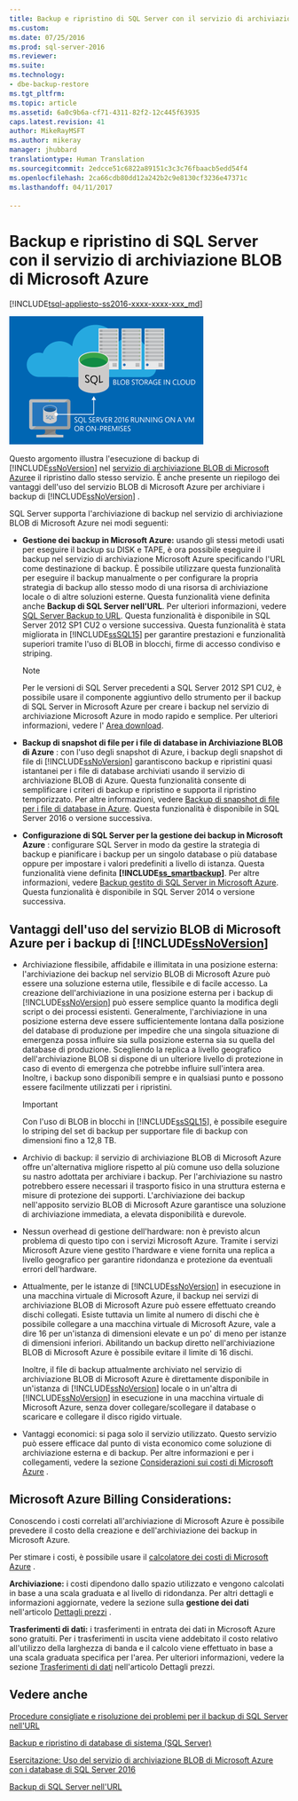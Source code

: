 ```yaml
---
title: Backup e ripristino di SQL Server con il servizio di archiviazione BLOB di Microsoft Azure | Microsoft Docs
ms.custom: 
ms.date: 07/25/2016
ms.prod: sql-server-2016
ms.reviewer: 
ms.suite: 
ms.technology:
- dbe-backup-restore
ms.tgt_pltfrm: 
ms.topic: article
ms.assetid: 6a0c9b6a-cf71-4311-82f2-12c445f63935
caps.latest.revision: 41
author: MikeRayMSFT
ms.author: mikeray
manager: jhubbard
translationtype: Human Translation
ms.sourcegitcommit: 2edcce51c6822a89151c3c3c76fbaacb5edd54f4
ms.openlocfilehash: 2ca66cdb80dd12a242b2c9e8130cf3236e47371c
ms.lasthandoff: 04/11/2017

---
```

# <a name="sql-server-backup-and-restore-with-microsoft-azure-blob-storage-service"></a>Backup e ripristino di SQL Server con il servizio di archiviazione BLOB di Microsoft Azure
[!INCLUDE[tsql-appliesto-ss2016-xxxx-xxxx-xxx_md](../../includes/tsql-appliesto-ss2016-xxxx-xxxx-xxx-md.md)]

  ![Immagine del backup con il servizio BLOB di Azure](../../relational-databases/backup-restore/media/backup-to-azure-blob-graphic.png "Immagine del backup con il servizio BLOB di Azure")  
  
 Questo argomento illustra l'esecuzione di backup di [!INCLUDE[ssNoVersion](../../includes/ssnoversion-md.md)] nel [servizio di archiviazione BLOB di Microsoft Azure](http://www.windowsazure.com/develop/net/how-to-guides/blob-storage/)e il ripristino dallo stesso servizio. È anche presente un riepilogo dei vantaggi dell'uso del servizio BLOB di Microsoft Azure per archiviare i backup di [!INCLUDE[ssNoVersion](../../includes/ssnoversion-md.md)] .  
  
 SQL Server supporta l'archiviazione di backup nel servizio di archiviazione BLOB di Microsoft Azure nei modi seguenti:  
  
-   **Gestione dei backup in Microsoft Azure:** usando gli stessi metodi usati per eseguire il backup su DISK e TAPE, è ora possibile eseguire il backup nel servizio di archiviazione Microsoft Azure specificando l'URL come destinazione di backup. È possibile utilizzare questa funzionalità per eseguire il backup manualmente o per configurare la propria strategia di backup allo stesso modo di una risorsa di archiviazione locale o di altre soluzioni esterne. Questa funzionalità viene definita anche **Backup di SQL Server nell'URL**. Per ulteriori informazioni, vedere [SQL Server Backup to URL](../../relational-databases/backup-restore/sql-server-backup-to-url.md). Questa funzionalità è disponibile in SQL Server 2012 SP1 CU2 o versione successiva. Questa funzionalità è stata migliorata in [!INCLUDE[ssSQL15](../../includes/sssql15-md.md)] per garantire prestazioni e funzionalità superiori tramite l'uso di BLOB in blocchi, firme di accesso condiviso e striping.  
  
    > [!NOTE]  
    >  Per le versioni di SQL Server precedenti a SQL Server 2012 SP1 CU2, è possibile usare il componente aggiuntivo dello strumento per il backup di SQL Server in Microsoft Azure per creare i backup nel servizio di archiviazione Microsoft Azure in modo rapido e semplice. Per ulteriori informazioni, vedere l' [Area download](http://go.microsoft.com/fwlink/?LinkID=324399).  
  
-   **Backup di snapshot di file per i file di database in Archiviazione BLOB di Azure** : con l'uso degli snapshot di Azure, i backup degli snapshot di file di [!INCLUDE[ssNoVersion](../../includes/ssnoversion-md.md)] garantiscono backup e ripristini quasi istantanei per i file di database archiviati usando il servizio di archiviazione BLOB di Azure. Questa funzionalità consente di semplificare i criteri di backup e ripristino e supporta il ripristino temporizzato. Per altre informazioni, vedere [Backup di snapshot di file per i file di database in Azure](../../relational-databases/backup-restore/file-snapshot-backups-for-database-files-in-azure.md). Questa funzionalità è disponibile in SQL Server 2016 o versione successiva.  
  
-   **Configurazione di SQL Server per la gestione dei backup in Microsoft Azure** : configurare SQL Server in modo da gestire la strategia di backup e pianificare i backup per un singolo database o più database oppure per impostare i valori predefiniti a livello di istanza. Questa funzionalità viene definita **[!INCLUDE[ss_smartbackup](../../includes/ss-smartbackup-md.md)]**. Per altre informazioni, vedere [Backup gestito di SQL Server in Microsoft Azure](../../relational-databases/backup-restore/sql-server-managed-backup-to-microsoft-azure.md). Questa funzionalità è disponibile in SQL Server 2014 o versione successiva.  
  
## <a name="benefits-of-using-the-microsoft-azure-blob-service-for-includessnoversionincludesssnoversion-mdmd-backups"></a>Vantaggi dell'uso del servizio BLOB di Microsoft Azure per i backup di [!INCLUDE[ssNoVersion](../../includes/ssnoversion-md.md)]  
  
-   Archiviazione flessibile, affidabile e illimitata in una posizione esterna: l'archiviazione dei backup nel servizio BLOB di Microsoft Azure può essere una soluzione esterna utile, flessibile e di facile accesso. La creazione dell'archiviazione in una posizione esterna per i backup di [!INCLUDE[ssNoVersion](../../includes/ssnoversion-md.md)] può essere semplice quanto la modifica degli script o dei processi esistenti. Generalmente, l'archiviazione in una posizione esterna deve essere sufficientemente lontana dalla posizione del database di produzione per impedire che una singola situazione di emergenza possa influire sia sulla posizione esterna sia su quella del database di produzione. Scegliendo la replica a livello geografico dell'archiviazione BLOB si dispone di un ulteriore livello di protezione in caso di evento di emergenza che potrebbe influire sull'intera area. Inoltre, i backup sono disponibili sempre e in qualsiasi punto e possono essere facilmente utilizzati per i ripristini.  
  
    > [!IMPORTANT]  
    >  Con l'uso di BLOB in blocchi in [!INCLUDE[ssSQL15](../../includes/sssql15-md.md)], è possibile eseguire lo striping del set di backup per supportare file di backup con dimensioni fino a 12,8 TB.  
  
-   Archivio di backup: il servizio di archiviazione BLOB di Microsoft Azure offre un'alternativa migliore rispetto al più comune uso della soluzione su nastro adottata per archiviare i backup. Per l'archiviazione su nastro potrebbero essere necessari il trasporto fisico in una struttura esterna e misure di protezione dei supporti. L'archiviazione dei backup nell'apposito servizio BLOB di Microsoft Azure garantisce una soluzione di archiviazione immediata, a elevata disponibilità e durevole.  
  
-   Nessun overhead di gestione dell'hardware: non è previsto alcun problema di questo tipo con i servizi Microsoft Azure. Tramite i servizi Microsoft Azure viene gestito l'hardware e viene fornita una replica a livello geografico per garantire ridondanza e protezione da eventuali errori dell'hardware.  
  
-   Attualmente, per le istanze di [!INCLUDE[ssNoVersion](../../includes/ssnoversion-md.md)] in esecuzione in una macchina virtuale di Microsoft Azure, il backup nei servizi di archiviazione BLOB di Microsoft Azure può essere effettuato creando dischi collegati. Esiste tuttavia un limite al numero di dischi che è possibile collegare a una macchina virtuale di Microsoft Azure, vale a dire 16 per un'istanza di dimensioni elevate e un po' di meno per istanze di dimensioni inferiori. Abilitando un backup diretto nell'archiviazione BLOB di Microsoft Azure è possibile evitare il limite di 16 dischi.  
  
     Inoltre, il file di backup attualmente archiviato nel servizio di archiviazione BLOB di Microsoft Azure è direttamente disponibile in un'istanza di [!INCLUDE[ssNoVersion](../../includes/ssnoversion-md.md)] locale o in un'altra di [!INCLUDE[ssNoVersion](../../includes/ssnoversion-md.md)] in esecuzione in una macchina virtuale di Microsoft Azure, senza dover collegare/scollegare il database o scaricare e collegare il disco rigido virtuale.  
  
-   Vantaggi economici: si paga solo il servizio utilizzato. Questo servizio può essere efficace dal punto di vista economico come soluzione di archiviazione esterna e di backup. Per altre informazioni e per i collegamenti, vedere la sezione [Considerazioni sui costi di Microsoft Azure](#Billing) .  
  
##  <a name="Billing"></a> Microsoft Azure Billing Considerations:  
 Conoscendo i costi correlati all'archiviazione di Microsoft Azure è possibile prevedere il costo della creazione e dell'archiviazione dei backup in Microsoft Azure.  
  
 Per stimare i costi, è possibile usare il [calcolatore dei costi di Microsoft Azure](http://go.microsoft.com/fwlink/?LinkId=277060) .  
  
 **Archiviazione:** i costi dipendono dallo spazio utilizzato e vengono calcolati in base a una scala graduata e al livello di ridondanza. Per altri dettagli e informazioni aggiornate, vedere la sezione sulla **gestione dei dati** nell'articolo [Dettagli prezzi](http://go.microsoft.com/fwlink/?LinkId=277059) .  
  
 **Trasferimenti di dati:** i trasferimenti in entrata dei dati in Microsoft Azure sono gratuiti. Per i trasferimenti in uscita viene addebitato il costo relativo all'utilizzo della larghezza di banda e il calcolo viene effettuato in base a una scala graduata specifica per l'area. Per ulteriori informazioni, vedere la sezione [Trasferimenti di dati](http://go.microsoft.com/fwlink/?LinkId=277061) nell'articolo Dettagli prezzi.  
  
## <a name="see-also"></a>Vedere anche  

[Procedure consigliate e risoluzione dei problemi per il backup di SQL Server nell'URL](../../relational-databases/backup-restore/sql-server-backup-to-url-best-practices-and-troubleshooting.md)   

[Backup e ripristino di database di sistema &#40;SQL Server&#41;](../../relational-databases/backup-restore/back-up-and-restore-of-system-databases-sql-server.md)   

[Esercitazione: Uso del servizio di archiviazione BLOB di Microsoft Azure con i database di SQL Server 2016](../tutorial-use-azure-blob-storage-service-with-sql-server-2016.md)

[Backup di SQL Server nell'URL](../../relational-databases/backup-restore/sql-server-backup-to-url.md)  
  
  

